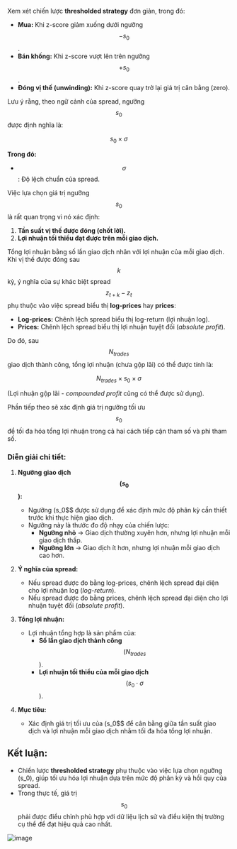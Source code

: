 Xem xét chiến lược **thresholded strategy** đơn giản, trong đó:
- **Mua:** Khi z-score giảm xuống dưới ngưỡng $$-s_0$$.
- **Bán khống:** Khi z-score vượt lên trên ngưỡng $$+s_0$$.
- **Đóng vị thế (unwinding):** Khi z-score quay trở lại giá trị cân bằng (zero).

Lưu ý rằng, theo ngữ cảnh của spread, ngưỡng $$s_0$$ được định nghĩa là:

$$s_0 \times \sigma$$

**Trong đó:**
- $$\sigma$$: Độ lệch chuẩn của spread.

Việc lựa chọn giá trị ngưỡng $$s_0$$ là rất quan trọng vì nó xác định:
1. **Tần suất vị thế được đóng (chốt lời).**
2. **Lợi nhuận tối thiểu đạt được trên mỗi giao dịch.**

Tổng lợi nhuận bằng số lần giao dịch nhân với lợi nhuận của mỗi giao dịch. Khi vị thế được đóng sau $$k$$ kỳ, ý nghĩa của sự khác biệt spread $$z_{t+k} - z_t$$ phụ thuộc vào việc spread biểu thị **log-prices** hay **prices**:
- **Log-prices:** Chênh lệch spread biểu thị log-return (lợi nhuận log).
- **Prices:** Chênh lệch spread biểu thị lợi nhuận tuyệt đối (*absolute profit*).

Do đó, sau $$N_{trades}$$ giao dịch thành công, tổng lợi nhuận (chưa gộp lãi) có thể được tính là:

$$N_{trades} \times s_0 \times \sigma$$

(Lợi nhuận gộp lãi - *compounded profit* cũng có thể được sử dụng).

Phần tiếp theo sẽ xác định giá trị ngưỡng tối ưu $$s_0$$ để tối đa hóa tổng lợi nhuận trong cả hai cách tiếp cận tham số và phi tham số.

### Diễn giải chi tiết:
1. **Ngưỡng giao dịch $$(s_0$$):**
   - Ngưỡng \(s_0$$ được sử dụng để xác định mức độ phân kỳ cần thiết trước khi thực hiện giao dịch.
   - Ngưỡng này là thước đo độ nhạy của chiến lược:
     - **Ngưỡng nhỏ** → Giao dịch thường xuyên hơn, nhưng lợi nhuận mỗi giao dịch thấp.
     - **Ngưỡng lớn** → Giao dịch ít hơn, nhưng lợi nhuận mỗi giao dịch cao hơn.

2. **Ý nghĩa của spread:**
   - Nếu spread được đo bằng log-prices, chênh lệch spread đại diện cho lợi nhuận log (*log-return*).
   - Nếu spread được đo bằng prices, chênh lệch spread đại diện cho lợi nhuận tuyệt đối (*absolute profit*).

3. **Tổng lợi nhuận:**
   - Lợi nhuận tổng hợp là sản phẩm của:
     - **Số lần giao dịch thành công** $$(N_{trades}$$).
     - **Lợi nhuận tối thiểu của mỗi giao dịch** $$(s_0 \cdot \sigma$$).

4. **Mục tiêu:**
   - Xác định giá trị tối ưu của \(s_0$$ để cân bằng giữa tần suất giao dịch và lợi nhuận mỗi giao dịch nhằm tối đa hóa tổng lợi nhuận.

## Kết luận:
- Chiến lược **thresholded strategy** phụ thuộc vào việc lựa chọn ngưỡng \(s_0\), giúp tối ưu hóa lợi nhuận dựa trên mức độ phân kỳ và hồi quy của spread.
- Trong thực tế, giá trị $$s_0$$ phải được điều chỉnh phù hợp với dữ liệu lịch sử và điều kiện thị trường cụ thể để đạt hiệu quả cao nhất.

![image](https://github.com/user-attachments/assets/b73faef1-f494-4142-a284-b47191dad55c)

  
